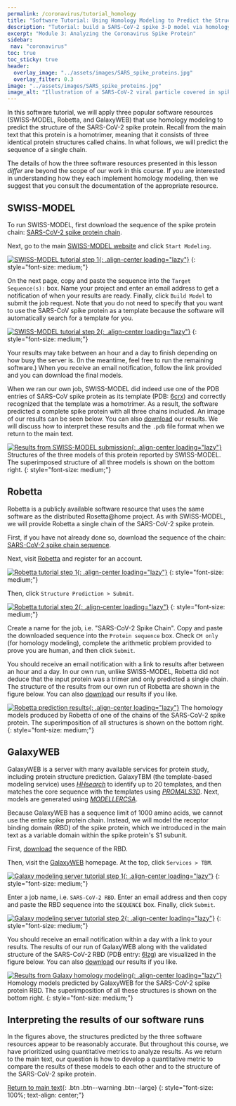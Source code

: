 ```yaml
---
permalink: /coronavirus/tutorial_homology
title: "Software Tutorial: Using Homology Modeling to Predict the Structure of the SARS-CoV-2 Spike Protein"
description: "Tutorial: build a SARS-CoV-2 spike 3-D model via homology modelingâ€”template search, alignment, loop refinement, and validation steps."
excerpt: "Module 3: Analyzing the Coronavirus Spike Protein"
sidebar:
 nav: "coronavirus"
toc: true
toc_sticky: true
header:
  overlay_image: "../assets/images/SARS_spike_proteins.jpg"
  overlay_filter: 0.3
image: "../assets/images/SARS_spike_proteins.jpg"
image_alt: "Illustration of a SARS-CoV-2 viral particle covered in spike proteins."
---
```


In this software tutorial, we will apply three popular software resources (SWISS-MODEL, Robetta, and GalaxyWEB) that use homology modeling to predict the structure of the SARS-CoV-2 spike protein. Recall from the main text that this protein is a homotrimer, meaning that it consists of three identical protein structures called chains. In what follows, we will predict the sequence of a single chain.

The details of how the three software resources presented in this lesson *differ* are beyond the scope of our work in this course. If you are interested in understanding how they each implement homology modeling, then we suggest that you consult the documentation of the appropriate resource.

## SWISS-MODEL
To run SWISS-MODEL, first download the sequence of the spike protein chain: <a href="../_pages/coronavirus/files/CoV2SpikeProteinSeq.txt" download>SARS-CoV-2 spike protein chain</a>.

Next, go to the main <a href="https://swissmodel.expasy.org/" target="_blank">SWISS-MODEL website</a> and click `Start Modeling`.

[![SWISS-MODEL tutorial step 1](../assets/images/600px/SWISS1.png){: .align-center loading="lazy"}](../assets/images/SWISS1.png)
{: style="font-size: medium;"}

On the next page, copy and paste the sequence into the `Target Sequence(s):` box. Name your project and enter an email address to get a notification of when your results are ready. Finally, click `Build Model` to submit the job request. Note that you do not need to specify that you want to use the SARS-CoV spike protein as a template because the software will automatically search for a template for you.

[![SWISS-MODEL tutorial step 2](../assets/images/600px/SWISS2.png){: .align-center loading="lazy"}](../assets/images/SWISS2.png)
{: style="font-size: medium;"}

Your results may take between an hour and a day to finish depending on how busy the server is. (In the meantime, feel free to run the remaining software.) When you receive an email notification, follow the link provided and you can download the final models.

When we ran our own job, SWISS-MODEL did indeed use one of the PDB entries of SARS-CoV spike protein as its template (PDB: <a href="https://www.rcsb.org/structure/6CRX" target="_blank">6crx</a>) and correctly recognized that the template was a homotrimer. As a result, the software predicted a complete spike protein with all three chains included. An image of our results can be seen below. You can also <a href="../_pages/coronavirus/files/SWISS_Model.zip" download>download</a> our results. We will discuss how to interpret these results and the `.pdb` file format when we return to the main text.

[![Results from SWISS-MODEL submission](../assets/images/600px/SWISSResults.png){: .align-center loading="lazy"}](../assets/images/SWISSResults.png)
Structures of the three models of this protein reported by SWISS-MODEL. The superimposed structure of all three models is shown on the bottom right.
{: style="font-size: medium;"}

## Robetta
Robetta is a publicly available software resource that uses the same software as the distributed Rosetta@home project. As with SWISS-MODEL, we will provide Robetta a single chain of the SARS-CoV-2 spike protein.

First, if you have not already done so, download the sequence of the chain: <a href="../_pages/coronavirus/files/CoV2SpikeProteinSeq.txt" download>SARS-CoV-2 spike chain sequence</a>.

Next, visit <a href="https://robetta.bakerlab.org/" target="_blank">Robetta</a> and register for an account.

[![Robetta tutorial step 1](../assets/images/600px/Robetta1.png){: .align-center loading="lazy"}](../assets/images/Robetta1.png)
{: style="font-size: medium;"}

Then, click `Structure Prediction > Submit`.

[![Robetta tutorial step 2](../assets/images/600px/Robetta2.png){: .align-center loading="lazy"}](../assets/images/Robetta2.png)
{: style="font-size: medium;"}

Create a name for the job, i.e. "SARS-CoV-2 Spike Chain". Copy and paste the downloaded sequence into the `Protein sequence` box. Check `CM only` (for homology modeling), complete the arithmetic problem provided to prove you are human, and then click `Submit`.

You should receive an email notification with a link to results after between an hour and a day. In our own run, unlike SWISS-MODEL, Robetta did not deduce that the input protein was a trimer and only predicted a single chain. The structure of the results from our own run of Robetta are shown in the figure below. You can also <a href="../_pages/coronavirus/files/Robetta_Model.zip" download>download</a> our results if you like.

[![Robetta prediction results](../assets/images/600px/RobettaResults.png){: .align-center loading="lazy"}](../assets/images/RobettaResults.png)
The homology models produced by Robetta of one of the chains of the SARS-CoV-2 spike protein. The superimposition of all structures is shown on the bottom right.
{: style="font-size: medium;"}

## GalaxyWEB
GalaxyWEB is a server with many available services for protein study, including protein structure prediction. GalaxyTBM (the template-based modeling service) uses *<a href="https://bmcbioinformatics.biomedcentral.com/articles/10.1186/s12859-019-3019-7" target="_blank">HHsearch</a>* to identify up to 20 templates, and then matches the core sequence with the templates using *<a href="http://prodata.swmed.edu/promals3d/info/promals3d_help.html" target="_blank">PROMALS3D</a>*. Next, models are generated using *<a href="https://pubmed.ncbi.nlm.nih.gov/19089941/" target="_blank">MODELLERCSA</a>*.

Because GalaxyWEB has a sequence limit of 1000 amino acids, we cannot use the entire spike protein chain. Instead, we will model the receptor binding domain (RBD) of the spike protein, which we introduced in the main text as a variable domain within the spike protein's S1 subunit.

First, <a href="../_pages/coronavirus/files/CoV2SpikeRBDSeq.txt" download>download</a> the sequence of the RBD.

Then, visit the <a href="http://galaxy.seoklab.org/" target="_blank">GalaxyWEB</a> homepage. At the top, click `Services > TBM`.

[![Galaxy modeling server tutorial step 1](../assets/images/600px/Galaxy1.png){: .align-center loading="lazy"}](../assets/images/Galaxy1.png)
{: style="font-size: medium;"}

Enter a job name, i.e. `SARS-CoV-2 RBD`. Enter an email address and then copy and paste the RBD sequence into the `SEQUENCE` box. Finally, click `Submit`.

[![Galaxy modeling server tutorial step 2](../assets/images/600px/Galaxy2.png){: .align-center loading="lazy"}](../assets/images/Galaxy2.png)
{: style="font-size: medium;"}

You should receive an email notification within a day with a link to your results. The results of our run of GalaxyWEB along with the validated structure of the SARS-CoV-2 RBD (PDB entry: <a href="http://www.rcsb.org/structure/6LZG" target="_blank">6lzg</a>) are visualized in the figure below. You can also <a href="../_pages/coronavirus/files/GalaxyWEB_Models.zip" download>download</a> our results if you like.

[![Results from Galaxy homology modeling](../assets/images/600px/GalaxyResults.png){: .align-center loading="lazy"}](../assets/images/GalaxyResults.png)
Homology models predicted by GalaxyWEB for the SARS-CoV-2 spike protein RBD. The superimposition of all these structures is shown on the bottom right.
{: style="font-size: medium;"}

## Interpreting the results of our software runs

In the figures above, the structures predicted by the three software resources appear to be reasonably accurate. But throughout this course, we have prioritized using quantitative metrics to analyze results. As we return to the main text, our question is how to develop a quantitative metric to compare the results of these models to each other and to the structure of the SARS-CoV-2 spike protein.

[Return to main text](homology#experiments-determine-the-structure-of-the-SARS-CoV-2-spike-protein){: .btn .btn--warning .btn--large}
{: style="font-size: 100%; text-align: center;"}
